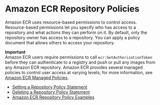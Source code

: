 # Amazon ECR Repository Policies<a name="RepositoryPolicies"></a>

Amazon ECR uses resource\-based permissions to control access\. Resource\-based permissions let you specify who has access to a repository and what actions they can perform on it\. By default, only the repository owner has access to a repository\. You can apply a policy document that allows others to access your repository\.

**Important**  
Amazon ECR users require permissions to call `ecr:GetAuthorizationToken` before they can authenticate to a registry and push or pull any images from any Amazon ECR repository\. Amazon ECR provides several managed policies to control user access at varying levels; for more information, see [Amazon ECR Managed Policies](ecr_managed_policies.md)\.


+ [Setting a Repository Policy Statement](set-repository-policy.md)
+ [Deleting a Repository Policy Statement](delete-repository-policy.md)
+ [Amazon ECR Repository Policy Examples](RepositoryPolicyExamples.md)